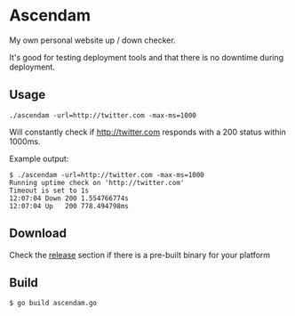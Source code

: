 # Ascendam

My own personal website up / down checker.
 
It's good for testing deployment tools and that there is no downtime during deployment.

## Usage

	./ascendam -url=http://twitter.com -max-ms=1000

Will constantly check if http://twitter.com responds with a 200 status within 1000ms.

Example output:

	$ ./ascendam -url=http://twitter.com -max-ms=1000
	Running uptime check on 'http://twitter.com'
	Timeout is set to 1s
	12:07:04 Down 200 1.554766774s
	12:07:04 Up   200 778.494798ms


## Download

Check the [release](https://github.com/stojg/ascendam/releases) section if there is a pre-built binary for your platform

## Build

	$ go build ascendam.go

